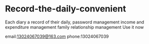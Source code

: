 # Record-the-daily-convenient

Each diary a record of their daily, password management income and expenditure management family relationship management
Use it now

email:13024067039@163.com
phone:13024067039
